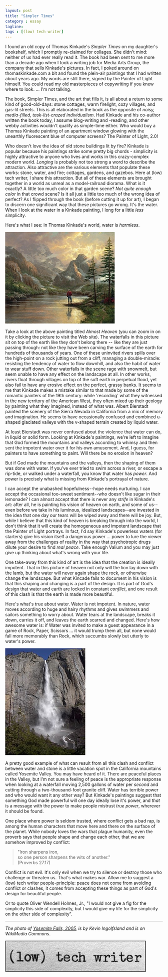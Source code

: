 ```yaml
---
layout: post
title: "Simpler Times"
category : essay
tagline:
tags : [(low) tech writer]
---
```

I found an old copy of Thomas Kinkade's *Simpler Times* on my daughter's bookshelf, which I promptly re-claimed for collages. She didn't mind: neither of us had ever really read it. The book had been sent to me more than a decade ago when I took a writing job for Media Arts Group, the company that sells Kinkade's pictures. In fact, I poked around on thomaskinkade.com a bit and found the plein-air paintings that I had written about years ago. My words are still there, signed by the Painter of Light himself. You could read my old masterpieces of copywriting if you knew where to look. ... I'm not talking. 
 
The book, Simpler Times, and the art that fills it, is all about a return to some kind of good-old-days: stone cottages, warm firelight, cozy villages, and gas-lit streets. This is all elaborated in the book as the opposite of *noisy, media-filled, task-list-crazed individualism*. Had Kinkade and his co-author written the book today, I assume blog-writing and -reading, and other webby activities wouldn't qualify as simple-time either. Who would buy a Thomas Kinkade painting of an apartment window glowing with the unearthly fluorescent blue of computer screens? The Painter of Light, 2.0! 
 
Who doesn't love the idea of old stone buildings lit by fire? Kinkade is popular because his paintings strike some pretty big chords - simplicity is highly attractive to anyone who lives and works in this crazy-complex modern world. *Longing* is probably not too strong a word to describe the attraction. Also attractive are the various elements that populate these works: stone, water, and fire; cottages, gardens, and gazebos. Here at (low) tech writer, I share this attraction. But all of these elements are brought together in a world as unreal as a model-railroad diorama. What is it exactly? A little too much color in that garden scene? *Not quite enough color* in that crowd scene? Is it all just a little too much of the wrong idea of perfect? As I flipped through the book (before cutting it up for art), I began to discern one significant way that these pictures go wrong. It's the water. When I look at the water in a Kinkade painting, I long for a little *less* simplicity. 
 
Here's what I see: in Thomas Kinkade's world, water is *harmless*.  
 
 
[![Kinkade](/assets/ltw/almostheaven.jpg)](http://www.thomaskinkade.com/magi/servlet/com.asucon.ebiz.catalog.web.tk.CatalogServlet?catalogAction=Product&productId=202022)

 
Take a look at the above painting titled *Almost Heaven* (you can zoom in on it by clicking the picture to visit the Web site). The waterfalls in this picture sit on top of the earth like they don't belong there -- like they are just passing through: not like they have been carving the surface of the earth for hundreds of thousands of years. One of these uninvited rivers spills over the high-point on a rock jutting out from a cliff, managing a double-miracle: resisting the tendency of water to flow downhill, and also the habit of water to wear stuff down. Other waterfalls in the scene rage with snowmelt, but seem unable to have any effect on the landscape at all. In other works, rivers float through villages on top of the soft earth in perpetual flood, yet also fail to have any erosive effect on the perfect, grassy banks. It seems to me that Kinkade makes a mistake similar to that made by some of the romantic painters of the 19th century: while 'recording' what they witnessed in the new territory of the American West, they often mixed up their geology by painting what they imagined, instead of what was. Albert Bierstadt painted the scenery of the Sierra Nevada in California from a mix of memory and imagination. He seems to have occasionally confused and combined u-shaped glaciated valleys with the v-shaped terrain created by liquid water.  
 
At least Bierstadt was never confused about the violence that water can do, in liquid or solid form. Looking at Kinkade's paintings, we're left to imagine that God formed the mountains and valleys according to whimsy and then sent the impotent water over it for his own amusement. And, I guess, for painters to have something to paint. Will there be no erosion in heaven? 
 
But if God made the mountains and the valleys, then the shaping of them was done with water. If you've ever tried to swim across a river, or escape a rip-tide, or walked under a waterfall, you know that water has *power*. And power is precisely what is missing from Kinkade's portrayal of nature. 
 
I can accept the unabashed hopefulness--hope needs nurturing. I can accept the occasional too-sweet sentiment--who doesn't like sugar in their lemonade? I can almost accept that there is never any *strife* in Kinkade's art: after all, he is painting his vision of heaven on earth, and some of us--even before we take in his luminous, idealized landscapes--are invested in the idea that one day our tears will be wiped away and there will be joy. But, while I believe that this kind of heaven is breaking through into the world, I don't think that it will create the homogeneous and impotent landscape that the Painter of Light portrays. In fact, I'd say Kinkade's powerless waters (for starters) give his vision itself a dangerous power ... power to lure the viewer away from the challenges of reality in the way that psychotropic drugs dilute your desire to find *real peace*. Take enough Valium and you may just give up thinking about what's wrong with your life. 
 
One take-away from this kind of art is the idea that the creation is ideally impotent. That in this picture of heaven not only will the lion lay down with the lamb, but the water will never again shape the rock, or otherwise change the landscape. But what Kincade fails to document in his vision is that this shaping and changing is a part of the design. It is part of God's design that water and earth are locked in constant *conflict*, and one result of this clash is that the earth is made more beautiful. 
 
Here's what's true about water. Water is not impotent. In nature, water moves according to huge and hairy rhythms and gives swimmers and sailors something to worry about. Water tears at the landscape, breaks it down, carries it off, and leaves the earth scarred and changed. Here's how awesome water is: if Water was invited to make a guest appearance in a game of Rock, Paper, Scissors ... it would trump them all, but none would fall more memorably than Rock, which succumbs slowly but utterly to water's power.   
 
![Yosemite](/assets/ltw/256px-Yosemite_Falls_2005.jpg)
 
A pretty good example of what can result from all this clash and conflict between water and stone is a little vacation spot in the California mountains called Yosemite Valley. You may have heard of it. There are peaceful places in the Valley, but I'm not sure a feeling of peace is the appropriate response when looking at a waterfall moving 2,500 gallons of water per *second* and cutting through a two-thousand-foot granite cliff. Water has terrible power and who would want it any other way? But Kinkade's paintings suggest that something God made powerful will one day ideally lose it's power, and *that* is a message with the power to make people mistrust *true power*, wherever it should be found. 
 
One place where power is seldom trusted, where conflict gets a bad rap, is among the human characters that move here and there on the surface of the planet. While nobody loves the wars that plague humanity, even the proverb says that people shape and change each other, that we are somehow improved by conflict:  

> "Iron sharpens iron,  
> so one person sharpens the wits of another."  
> (Proverbs 27.17)

Conflict is not evil. It's only evil when we try to silence or destroy those who challenge or threaten us. That's what makes war. Allow me to suggest a (low) tech writer people-principle: peace does not come from avoiding conflict or clashes, it comes from accepting these things as part of God's design for beautiful people.  
 
Or to quote Oliver Wendell Holmes, Jr., "I would not give a fig for the simplicity this side of complexity, but I would give my life for the simplicity on the other side of complexity". 
 
----- 
 
*The photo of <a href="http://commons.wikimedia.org/wiki/File:Yosemite_Falls_2005.jpg">Yosemite Falls, 2005</a>, is by Kevin Ingolfsland and is on WikiMedia Commons*.

[![low tech writer](/assets/ltw/header14.jpg)](http://lowtechwriter.com)

